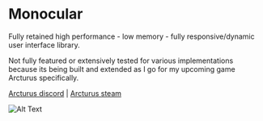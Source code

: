 # Monocular
Fully retained high performance - low memory - fully responsive/dynamic user interface library.

Not fully featured or extensively tested for various implementations because its being built and extended as I go for my upcoming game Arcturus specifically.

[Arcturus discord](https://discord.gg/ZgaNcnbh) | 
[Arcturus steam](https://store.steampowered.com/app/3226800/Arcturus/)

![Alt Text](https://i.imgur.com/55Qi6mW.gif)
